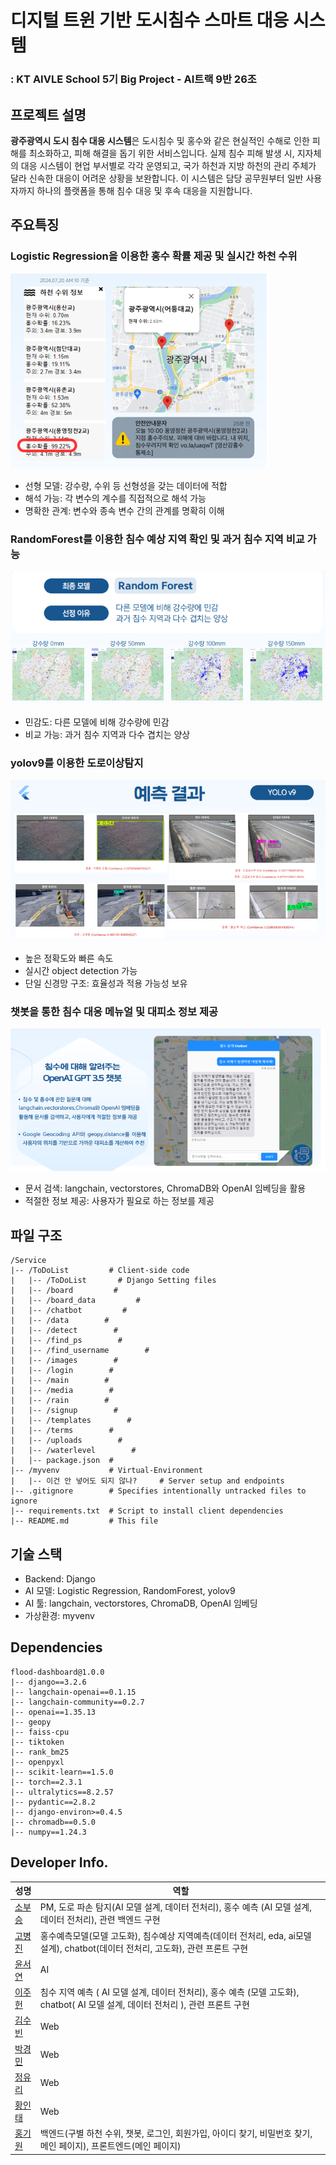 # 디지털 트윈 기반 도시침수 스마트 대응 시스템

### : KT AIVLE School 5기 Big Project - AI트랙 9반 26조

## 프로젝트 설명

**광주광역시 도시 침수 대응 시스템**은 도시침수 및 홍수와 같은 현실적인 수해로 인한 피해를 최소화하고, 피해 해결을 돕기 위한 서비스입니다. 실제 침수 피해 발생 시, 지자체의 대응 시스템이 현업 부서별로 각각 운영되고, 국가 하천과 지방 하천의 관리 주체가 달라 신속한 대응이 어려운 상황을 보완합니다. 이 시스템은 담당 공무원부터 일반 사용자까지 하나의 플랫폼을 통해 침수 대응 및 후속 대응을 지원합니다.

## 주요특징

### Logistic Regression을 이용한 홍수 확률 제공 및 실시간 하천 수위

<img src="./img/하천수위.png">

- 선형 모델: 강수량, 수위 등 선형성을 갖는 데이터에 적합
- 해석 가능: 각 변수의 계수를 직접적으로 해석 가능
- 명확한 관계: 변수와 종속 변수 간의 관계를 명확히 이해

### RandomForest를 이용한 침수 예상 지역 확인 및 과거 침수 지역 비교 가능

<img src="./img/침수.png">

- 민감도: 다른 모델에 비해 강수량에 민감
- 비교 가능: 과거 침수 지역과 다수 겹치는 양상

### yolov9를 이용한 도로이상탐지

<img src="./img/도로탐지.png">

- 높은 정확도와 빠른 속도
- 실시간 object detection 가능
- 단일 신경망 구조: 효율성과 적용 가능성 보유

### 챗봇을 통한 침수 대응 메뉴얼 및 대피소 정보 제공

<img src="./img/챗봇.png">

- 문서 검색: langchain, vectorstores, ChromaDB와 OpenAI 임베딩을 활용
- 적절한 정보 제공: 사용자가 필요로 하는 정보를 제공

## 파일 구조

```
/Service
|-- /ToDoList         # Client-side code
|   |-- /ToDoList       # Django Setting files
|   |-- /board         #
|   |-- /board_data         #
|   |-- /chatbot         #
|   |-- /data        #
|   |-- /detect        #
|   |-- /find_ps        #
|   |-- /find_username        #
|   |-- /images        #
|   |-- /login        #
|   |-- /main        #
|   |-- /media        #
|   |-- /rain        #
|   |-- /signup        #
|   |-- /templates        #
|   |-- /terms        #
|   |-- /uploads        #
|   |-- /waterlevel        #
|   |-- package.json  #
|-- /myvenv           # Virtual-Environment
|   |-- 이건 안 넣어도 되지 않나?     # Server setup and endpoints
|-- .gitignore        # Specifies intentionally untracked files to ignore
|-- requirements.txt  # Script to install client dependencies
|-- README.md         # This file
```

## 기술 스택

- Backend: Django
- AI 모델: Logistic Regression, RandomForest, yolov9
- AI 툴: langchain, vectorstores, ChromaDB, OpenAI 임베딩
- 가상환경: myvenv

## Dependencies

```
flood-dashboard@1.0.0
|-- django==3.2.6
|-- langchain-openai==0.1.15
|-- langchain-community==0.2.7
|-- openai==1.35.13
|-- geopy
|-- faiss-cpu
|-- tiktoken
|-- rank_bm25
|-- openpyxl
|-- scikit-learn==1.5.0
|-- torch==2.3.1
|-- ultralytics==8.2.57
|-- pydantic==2.8.2
|-- django-environ>=0.4.5
|-- chromadb==0.5.0
|-- numpy==1.24.3
```

## Developer Info.

| 성명                                      | 역할                                                                                                                             |
| ----------------------------------------- | -------------------------------------------------------------------------------------------------------------------------------- |
| [소부승](https://github.com/bootkorea)    | PM, 도로 파손 탐지(AI 모델 설계, 데이터 전처리), 홍수 예측 (AI 모델 설계, 데이터 전처리), 관련 백엔드 구현                       |
| [고병진](https://github.com/gobyeongjin)  | 홍수예측모델(모델 고도화), 침수예상 지역예측(데이터 전처리, eda, ai모델 설계), chatbot(데이터 전처리, 고도화), 관련 프론트 구현  |
| [윤서연](https://github.com/syu357)       | AI                                                                                                                               |
| [이주헌](https://github.com/leejugwi)     | 침수 지역 예측 ( AI 모델 설계, 데이터 전처리), 홍수 예측 (모델 고도화), chatbot( AI 모델 설계, 데이터 전처리 ), 관련 프론트 구현 |
| [김수빈](https://github.com/subin16)      | Web                                                                                                                              |
| [박경민](https://github.com/PNamju)       | Web                                                                                                                              |
| [정유리](https://github.com/jeongYuri)    | Web                                                                                                                              |
| [황인태](https://github.com/dlsxodlsghks) | Web                                                                                                                              |
| [홍기원](https://github.com/Hongwon123)   | 백엔드(구별 하천 수위, 챗봇, 로그인, 회원가입, 아이디 찾기, 비밀번호 찾기, 메인 페이지), 프론트엔드(메인 페이지)                 |
